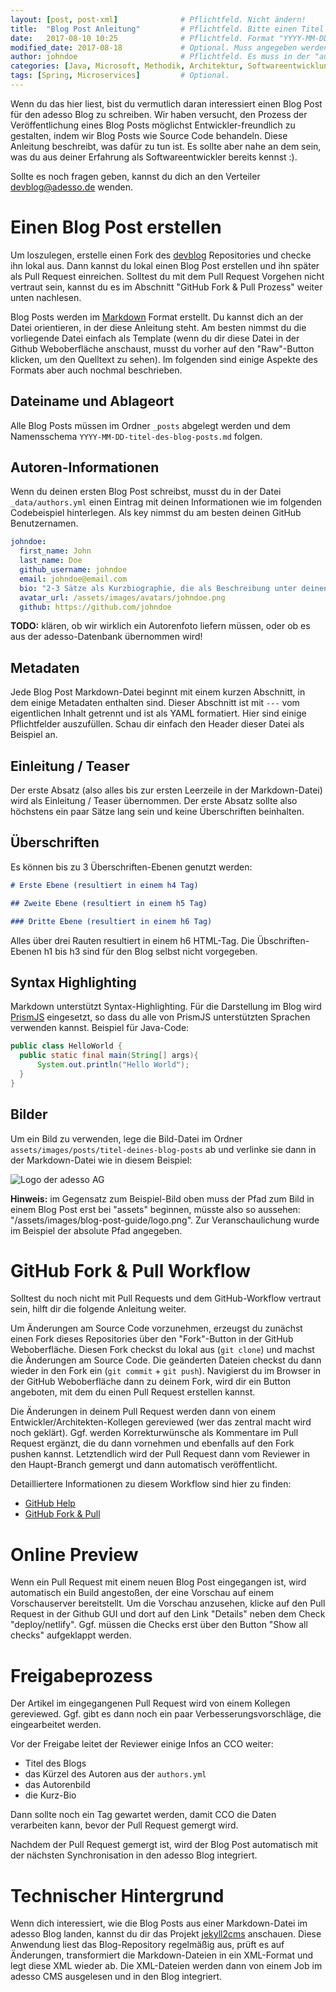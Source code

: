```yaml
---
layout: [post, post-xml]              # Pflichtfeld. Nicht ändern!
title:  "Blog Post Anleitung"         # Pflichtfeld. Bitte einen Titel für den Blog Post angeben.
date:   2017-08-10 10:25              # Pflichtfeld. Format "YYYY-MM-DD HH:MM".
modified_date: 2017-08-18             # Optional. Muss angegeben werden, wenn eine bestehende Datei geändert wird.
author: johndoe                       # Pflichtfeld. Es muss in der "authors.yml" einen Eintrag mit diesem Namen geben.
categories: [Java, Microsoft, Methodik, Architektur, Softwareentwicklung, HR, Branchen] # Pflichtfeld. Mindestens eine der angegebenen Kategorien verwenden.
tags: [Spring, Microservices]         # Optional.
---
```


Wenn du das hier liest, bist du vermutlich daran interessiert einen Blog Post für den
adesso Blog zu schreiben. Wir haben versucht, den Prozess der Veröffentlichung eines Blog Posts
möglichst Entwickler-freundlich zu gestalten, indem wir Blog Posts wie Source Code behandeln.
Diese Anleitung beschreibt, was dafür zu tun ist. Es sollte aber nahe an dem sein, was du aus
deiner Erfahrung als Softwareentwickler bereits kennst :).

Sollte es noch fragen geben, kannst du dich an den Verteiler [devblog@adesso.de](mailto:devblog@adesso.de)
wenden.

# Einen Blog Post erstellen

Um loszulegen, erstelle einen Fork des [devblog](https://github.com/adessoAG/devblog) Repositories
und checke ihn lokal aus. Dann kannst du lokal einen Blog Post erstellen und ihn später als
Pull Request einreichen. Solltest du mit dem Pull Request Vorgehen nicht vertraut sein,
kannst du es im Abschnitt "GitHub Fork & Pull Prozess" weiter unten nachlesen.

Blog Posts werden im [Markdown](https://github.com/adam-p/markdown-here/wiki/Markdown-Cheatsheet)
Format erstellt. Du kannst dich an der Datei orientieren, in der diese Anleitung steht. Am besten
nimmst du die vorliegende Datei einfach als Template (wenn du dir diese Datei in der Github 
Weboberfläche anschaust, musst du vorher auf den "Raw"-Button klicken, um den Quelltext zu sehen).
Im folgenden sind einige Aspekte des Formats aber auch nochmal beschrieben.

## Dateiname und Ablageort

Alle Blog Posts müssen im Ordner `_posts` abgelegt werden und dem Namensschema
`YYYY-MM-DD-titel-des-blog-posts.md` folgen.

## Autoren-Informationen

Wenn du deinen ersten Blog Post schreibst, musst du in der Datei `_data/authors.yml` einen Eintrag
mit deinen Informationen wie im folgenden Codebeispiel hinterlegen. Als key nimmst du am besten
deinen GitHub Benutzernamen.

```yaml
johndoe:
  first_name: John
  last_name: Doe
  github_username: johndoe
  email: johndoe@email.com
  bio: "2-3 Sätze als Kurzbiographie, die als Beschreibung unter deinen Blog-Posts erscheinen."
  avatar_url: /assets/images/avatars/johndoe.png
  github: https://github.com/johndoe
```

**TODO:** klären, ob wir wirklich ein Autorenfoto liefern müssen, oder ob es aus der adesso-Datenbank übernommen wird!

## Metadaten

Jede Blog Post Markdown-Datei beginnt mit einem kurzen Abschnitt, in dem einige Metadaten enthalten
sind. Dieser Abschnitt ist mit `---` vom eigentlichen Inhalt getrennt und ist als YAML formatiert.
Hier sind einige Pflichtfelder auszufüllen. Schau dir einfach den Header dieser Datei als Beispiel
an.

## Einleitung / Teaser

Der erste Absatz (also alles bis zur ersten Leerzeile in der Markdown-Datei) wird als Einleitung / Teaser übernommen. Der erste Absatz
sollte also höchstens ein paar Sätze lang sein und keine Überschriften beinhalten.

## Überschriften

Es können bis zu 3 Überschriften-Ebenen genutzt werden:

```markdown
# Erste Ebene (resultiert in einem h4 Tag)

## Zweite Ebene (resultiert in einem h5 Tag)

### Dritte Ebene (resultiert in einem h6 Tag)
```
Alles über drei Rauten resultiert in einem h6 HTML-Tag. Die Übschriften-Ebenen h1 bis h3 sind für den Blog selbst nicht vorgegeben.

## Syntax Highlighting

Markdown unterstützt Syntax-Highlighting. Für die Darstellung im Blog wird [PrismJS](http://prismjs.com/#languages-list)
eingesetzt, so dass du alle von PrismJS unterstützten Sprachen verwenden kannst. Beispiel für Java-Code:

```java
public class HelloWorld {
  public static final main(String[] args){
      System.out.println("Hello World");
  }
}
```

## Bilder

Um ein Bild zu verwenden, lege die Bild-Datei im Ordner `assets/images/posts/titel-deines-blog-posts` ab und
verlinke sie dann in der Markdown-Datei wie in diesem Beispiel:

![Logo der adesso AG](https://github.com/adessoAG/devblog/raw/master/assets/images/blog-post-guide/logo.png)

**Hinweis:** im Gegensatz zum Beispiel-Bild oben muss der Pfad zum Bild in einem Blog Post erst bei "assets" beginnen,
müsste also so aussehen: "/assets/images/blog-post-guide/logo.png". Zur Veranschaulichung wurde im Beispiel der
absolute Pfad angegeben.

# GitHub Fork & Pull Workflow

Solltest du noch nicht mit Pull Requests und dem GitHub-Workflow vertraut sein, hilft dir die folgende
Anleitung weiter.

Um Änderungen am Source Code vorzunehmen, erzeugst du zunächst einen Fork dieses Repositories
über den "Fork"-Button in der GitHub Weboberfläche. Diesen Fork checkst du lokal aus (`git clone`) und machst
die Änderungen am Source Code. Die geänderten Dateien checkst du dann wieder in den Fork ein (`git commit` + `git push`).
Navigierst du im Browser in der GitHub Weboberfläche dann zu deinem Fork, wird dir ein Button angeboten, mit dem du einen Pull
Request erstellen kannst.

Die Änderungen in deinem Pull Request werden dann von einem Entwickler/Architekten-Kollegen gereviewed (wer das zentral macht
wird noch geklärt). Ggf. werden Korrekturwünsche als Kommentare
im Pull Request ergänzt, die du dann vornehmen und ebenfalls auf den Fork pushen kannst. Letztendlich
wird der Pull Request dann vom Reviewer in den Haupt-Branch gemergt und dann automatisch veröffentlicht.

Detailliertere Informationen zu diesem Workflow sind hier zu finden:

* [GitHub Help](https://help.github.com/articles/about-pull-requests/)
* [GitHub Fork & Pull](https://reflectoring.io/github-fork-and-pull/)

# Online Preview 

Wenn ein Pull Request mit einem neuen Blog Post eingegangen ist, wird automatisch ein Build angestoßen,
der eine Vorschau auf einem Vorschauserver bereitstellt. Um die Vorschau anzusehen, klicke auf den Pull
Request in der Github GUI und dort auf den Link "Details" neben dem Check "deploy/netlify". Ggf. müssen
die Checks erst über den Button "Show all checks" aufgeklappt werden.

# Freigabeprozess

Der Artikel im eingegangenen Pull Request wird von einem Kollegen gereviewed. Ggf. gibt es dann noch ein
paar Verbesserungsvorschläge, die eingearbeitet werden. 

Vor der Freigabe leitet der Reviewer einige Infos an CCO weiter:

* Titel des Blogs
* das Kürzel des Autoren aus der `authors.yml`
* das Autorenbild
* die Kurz-Bio 

Dann sollte noch ein Tag gewartet werden, damit CCO die Daten verarbeiten kann, bevor der Pull Request gemergt wird.

Nachdem der Pull Request gemergt ist, wird der Blog Post automatisch mit der nächsten Synchronisation
in den adesso Blog integriert. 

# Technischer Hintergrund

Wenn dich interessiert, wie die Blog Posts aus einer Markdown-Datei im adesso Blog landen, kannst
du dir das Projekt [jekyll2cms](https://github.com/adessoAG/jekyll2cms) anschauen. Diese Anwendung
liest das Blog-Repository regelmäßig aus, prüft es auf Änderungen, transformiert die Markdown-Dateien
in ein XML-Format und legt diese XML wieder ab. Die XML-Dateien werden dann von einem Job im adesso
CMS ausgelesen und in den Blog integriert.
